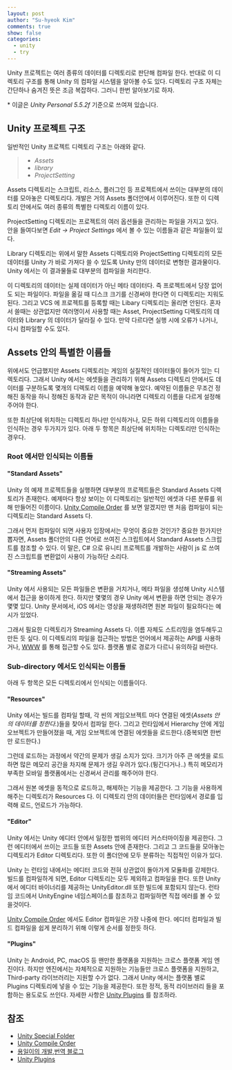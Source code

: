 ```yaml
---
layout: post
author: "Su-hyeok Kim"
comments: true
show: false
categories:
  - unity
  - try
---
```


Unity 프로젝트는 여러 종류의 데이터를 디렉토리로 판단해 컴파일 한다. 반대로 이 디렉토리 구조를 통해 Unity 의 컴파일 시스템을 알아볼 수도 있다. 디렉토리 구조 자체는 간단하나 숨겨진 뜻은 조금 복잡하다. 그러니 한번 알아보기로 하자.

\* 이글은  _Unity Personal 5.5.2f_ 기준으로 쓰여져 있습니다.

## Unity 프로젝트 구조

일반적인 Unity 프로젝트 디렉토리 구조는 아래와 같다.

> - _Assets_
> - _library_
> - _ProjectSetting_

Assets 디렉토리는 스크립트, 리소스, 플러그인 등 프로젝트에서 쓰이는 대부분의 데이터를 모아놓은 디렉토리다. 개발은 거의 Assets 폴더안에서 이루어진다. 또한 이 디렉토리 안에서도 여러 종류의 특별한 디렉토리 이름이 있다.

ProjectSetting 디렉토리는 프로젝트의 여러 옵션들을 관리하는 파일을 가지고 있다. 안을 들여다보면 _Edit -> Project Settings_ 에서 볼 수 있는 이름들과 같은 파일들이 있다.

Library 디렉토리는 위에서 말한 Assets 디렉토리와 ProjectSetting 디렉토리의 모든 데이터를 Unity 가 바로 가져다 쓸 수 있도록 Unity 만의 데이터로 변형한 결과물이다. Unity 에서는 이 결과물들로 대부분의 컴파일을 처리한다.

이 디렉토리의 데이터는 실제 데이터가 아닌 메타 데이터다. 즉 프로젝트에서 당장 없어도 되는 파일이다. 파일을 옮길 때 디스크 크기를 신경써야 한다면 이 디렉토리는 지워도 된다. 그리고 VCS 에 프로젝트를 등록할 때는 Libary 디렉토리는 올리면 안된다. 혼자서 쓸때는 상관없지만 여러명이서 사용할 때는 Asset, ProjectSetting 디렉토리의 데이터와 Library 의 데이터가 달라질 수 있다. 만약 다르다면 실행 시에 오류가 나거나, 다시 컴파일할 수도 있다.

## Assets 안의 특별한 이름들

위에서도 언급했지만 Assets 디렉토리는 게임의 실질적인 데이터들이 들어가 있는 디렉토리다. 그래서 Unity 에서는 에셋들을 관리하기 위해 Assets 디렉토리 안에서도 데이터를 구분하도록 몇개의 디렉토리 이름을 예약해 놓았다. 예약된 이름들은 무조건 정해진 동작을 하니 정해진 동작과 같은 목적이 아니라면 디렉토리 이름을 다르게 설정해주어야 한다.

또한 최상단에 위치하는 디렉토리 하나만 인식하거나, 모든 하위 디렉토리의 이름들을 인식하는 경우 두가지가 있다. 아래 두 항목은 최상단에 위치하는 디렉토리만 인식하는 경우다.

### Root 에서만 인식되는 이름들

#### "Standard Assets"

Unity 의 예제 프로젝트들을 실행하면 대부분의 프로젝트들은 Standard Assets 디렉토리가 존재한다. 예제마다 항상 보이는 이 디렉토리는 일반적인 에셋과 다른 분류를 위해 만들어진 이름이다. [Unity Compile Order](https://docs.unity3d.com/Manual/ScriptCompileOrderFolders.html) 를 보면 알겠지만 맨 처음 컴파일이 되는 디렉토리는 Standard Assets 다.

그래서 먼저 컴파일이 되면 사용자 입장에서는 무엇이 중요한 것인가? 중요한 한가지만 뽑자면, Assets 폴더안의 다른 언어로 쓰여진 스크립트에서 Standard Assets 스크립트를 참조할 수 있다. 이 말은, C# 으로 유니티 프로젝트를 개발하는 사람이 js 로 쓰여진 스크립트를 변환없이 사용이 가능하단 소리다.

#### "Streaming Assets"

Unity 에서 사용되는 모든 파일들은 변환을 거치거나, 메타 파일을 생성해 Unity 시스템에서 접근을 용이하게 한다. 하지만 몇몇의 경우 Unity 에서 변환을 하면 안되는 경우가 몇몇 있다. Unity 문서에서, iOS 에서는 영상을 재생하려면 원본 파일이 필요하다는 예시가 있었다.

그래서 필요한 디렉토리가 Streaming Assets 다. 이름 자체도 스트리밍을 염두해두고 만든 듯 싶다. 이 디렉토리의 파일을 접근하는 방법은 언어에서 제공하는 API를 사용하거나, [WWW](https://docs.unity3d.com/ScriptReference/WWW.html) 를 통해 접근할 수도 있다. 플랫폼 별로 경로가 다르니 유의하길 바란다.

### Sub-directory 에서도 인식되는 이름들

아래 두 항목은 모든 디렉토리에서 인식되는 이름들이다.

#### "Resources"

Unity 에서는 빌드를 컴파일 할때, 각 씬의 게임오브젝트 마다 연결된 에셋(_Assets 안의 데이터를 칭한다._)들을 찾아서 컴파일 한다. 그리고 런타임에서 Hierarchy 안에 게임 오브젝트가 만들어졌을 때, 게임 오브젝트에 연결된 에셋들을 로드한다.(중복되면 한번만 로드한다.)

그런데 로드하는 과정에서 약간의 문제가 생길 소지가 있다. 크기가 아주 큰 에셋을 로드하면 많은 메모리 공간을 차지해 문제가 생길 우려가 있다.(튕긴다거나..) 특히 메모리가 부족한 모바일 플랫폼에서는 신경써서 관리를 해주어야 한다.

그래서 원본 에셋을 동적으로 로드하고, 해제하는 기능을 제공한다. 그 기능을 사용하게 해주는 디렉토리가 Resources 다. 이 디렉토리 안의 데이터들은 런타임에서 경로를 입력해 로드, 언로드가 가능하다.

#### "Editor"

Unity 에서는 Unity 에디터 안에서 일정한 범위의 에디터 커스터마이징을 제공한다. 그런 에디터에서 쓰이는 코드들 또한 Assets 안에 존재한다. 그리고 그 코드들을 모아놓는 디렉토리가 Editor 디렉토리다. 또한 이 폴더안에 모두 분류하는 직접적인 이유가 있다.

Unity 는 런타임 내에서는 에디터 코드와 전혀 상관없이 돌아가게 모듈화를 강제한다. 빌드를 컴파일하게 되면, Editor 디렉토리는 모두 제외하고 컴파일을 한다. 또한 Unity 에서 에디터 바이너리를 제공하는 UnityEditor.dll 또한 빌드에 포함되지 않는다. 런타임 코드에서 UnityEngine 네임스페이스를 참조하고 컴파일하면 직접 에러를 볼 수 있을것이다.

[Unity Compile Order](https://docs.unity3d.com/Manual/ScriptCompileOrderFolders.html) 에서도 Editor 컴파일은 가장 나중에 한다. 에디터 컴파일과 빌드 컴파일을 쉽게 분리하기 위해 이렇게 순서를 정한듯 하다.

#### "Plugins"

Unity 는 Android, PC, macOS 등 왠만한 플랫폼을 지원하는 크로스 플랫폼 게임 엔진이다. 하지만 엔진에서는 자체적으로 지원하는 기능들만 크로스 플랫폼을 지원하고, Third-party 라이브러리는 지원할 수가 없다. 그래서 Unity 에서는 플랫폼 별로 Plugins 디렉토리에 넣을 수 있는 기능을 제공한다. 또한 정적, 동적 라이브러리 들을 포함하는 용도로도 쓰인다. 자세한 사항은 [Unity Plugins](https://docs.unity3d.com/Manual/PluginInspector.html) 를 참조하라.

## 참조

- [Unity Special Folder](https://docs.unity3d.com/kr/current/Manual/SpecialFolders.html)
- [Unity Compile Order](https://docs.unity3d.com/Manual/ScriptCompileOrderFolders.html)
- [용일이의 개발,번역 블로그](http://yongil.net/unity/2015/04/23/Unity-Special-Folder-Names-in-your-Assets-Folder.html)
- [Unity Plugins](https://docs.unity3d.com/Manual/PluginInspector.html)
